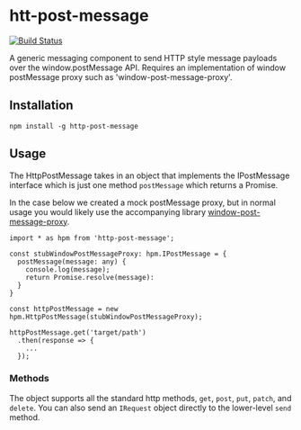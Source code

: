 # htt-post-message
[![Build Status](https://travis-ci.com/Microsoft/http-post-message.svg?token=nXyWFYxRu6tVxUMJAuJr&branch=master)](https://travis-ci.com/Microsoft/http-post-message)

A generic messaging component to send HTTP style message payloads over the window.postMessage API. Requires an implementation of window postMessage proxy such as 'window-post-message-proxy'.

## Installation
```
npm install -g http-post-message
```

## Usage
The HttpPostMessage takes in an object that implements the IPostMessage interface which
is just one method `postMessage` which returns a Promise.

In the case below we created a mock postMessage proxy, but in normal usage you would likely use the accompanying library [window-post-message-proxy](https://pbix.visualstudio.com/DefaultCollection/PaaS/_git/window-post-message-proxy).

```
import * as hpm from 'http-post-message';

const stubWindowPostMessageProxy: hpm.IPostMessage = {
  postMessage(message: any) {
    console.log(message);
    return Promise.resolve(message):
  }
}

const httpPostMessage = new hpm.HttpPostMessage(stubWindowPostMessageProxy);

httpPostMessage.get('target/path')
  .then(response => {
    ...
  });
```

### Methods
The object supports all the standard http methods, `get`, `post`, `put`, `patch`, and `delete`.
You can also send an `IRequest` object directly to the lower-level `send` method.

